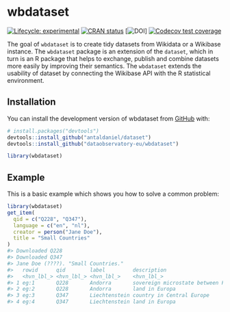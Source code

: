
<!-- README.md is generated from README.Rmd. Please edit that file -->

# wbdataset

<!-- badges: start -->

[![Lifecycle:
experimental](https://img.shields.io/badge/lifecycle-experimental-orange.svg)](https://lifecycle.r-lib.org/articles/stages.html#experimental)
[![CRAN
status](https://www.r-pkg.org/badges/version/wbdataset)](https://CRAN.R-project.org/package=wbdataset)
\[![DOI](https://zenodo.org/badge/DOI/10.5281/zenodo.13972192.svg)\]
[![Codecov test
coverage](https://codecov.io/gh/dataobservatory-eu/wbdataset/graph/badge.svg)](https://app.codecov.io/gh/dataobservatory-eu/wbdataset)
<!-- badges: end -->

The goal of `wbdataset` is to create tidy datasets from Wikidata or a
Wikibase instance. The `wbdataset` package is an extension of the
`dataset`, which in turn is an R package that helps to exchange, publish
and combine datasets more easily by improving their semantics. The
`wbdataset` extends the usability of dataset by connecting the Wikibase
API with the R statistical environment.

## Installation

You can install the development version of wbdataset from
[GitHub](https://github.com/) with:

``` r
# install.packages("devtools")
devtools::install_github("antaldaniel/dataset")
devtools::install_github("dataobservatory-eu/wbdataset")
```

``` r
library(wbdataset)
```

## Example

This is a basic example which shows you how to solve a common problem:

``` r
library(wbdataset)
get_item(
  qid = c("Q228", "Q347"),
  language = c("en", "nl"),
  creator = person("Jane Doe"),
  title = "Small Countries"
)
#> Downloaded Q228
#> Downloaded Q347
#> Jane Doe (????). "Small Countries."
#>   rowid      qid        label         description                       language
#>   <hvn_lbl_> <hvn_lbl_> <hvn_lbl_>    <hvn_lbl_>                        <hvn_lb>
#> 1 eg:1       Q228       Andorra       sovereign microstate between Fra… en      
#> 2 eg:2       Q228       Andorra       land in Europa                    nl      
#> 3 eg:3       Q347       Liechtenstein country in Central Europe         en      
#> 4 eg:4       Q347       Liechtenstein land in Europa                    nl
```
